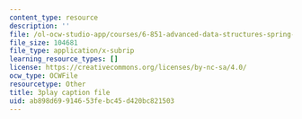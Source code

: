 ```yaml
---
content_type: resource
description: ''
file: /ol-ocw-studio-app/courses/6-851-advanced-data-structures-spring-2012/ab898d69914653febc45d420bc821503_bY8f4DSkQ6M.vtt
file_size: 104681
file_type: application/x-subrip
learning_resource_types: []
license: https://creativecommons.org/licenses/by-nc-sa/4.0/
ocw_type: OCWFile
resourcetype: Other
title: 3play caption file
uid: ab898d69-9146-53fe-bc45-d420bc821503
---
```


